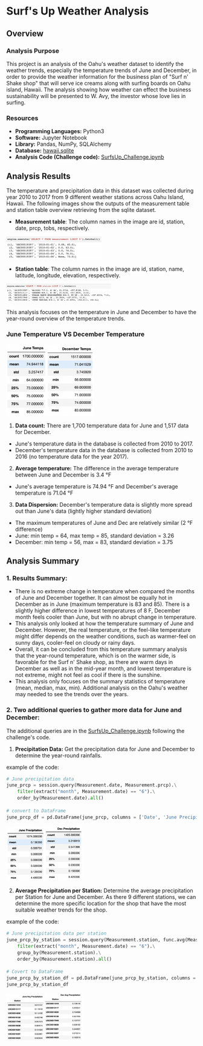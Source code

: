 # Surf's Up Weather Analysis
## Overview
### Analysis Purpose
This project is an analysis of the Oahu's weather dataset to identify the weather trends, especially the temperature trends of June and December, in order to provide the weather information for the business plan of "Surf n' Shake shop" that will serve ice creams along with surfing boards on Oahu island, Hawaii. The analysis showing how weather can effect the business sustainability will be presented to W. Avy, the investor whose love lies in surfing.

### Resources
+ **Programming Languages:** Python3
+ **Software:** Jupyter Notebook
+ **Library:** Pandas, NumPy, SQLAlchemy
+ **Database:** [hawaii.sqlite](https://github.com/asama-w/surfs_up/blob/main/hawaii.sqlite)
+ **Analysis Code (Challenge code):** [SurfsUp_Challenge.ipynb](https://github.com/asama-w/surfs_up/blob/main/SurfsUp_Challenge.ipynb)


## Analysis Results
The temperature and precipitation data in this dataset was collected during year 2010 to 2017 from 9 different weather stations across Oahu Island, Hawaii. The following images show the outputs of the measurement table and station table overview retrieving from the sqlite dataset.

+ **Measurement table**:
The column names in the image are id, station, date, prcp, tobs, respectively.

<img src= https://github.com/asama-w/surfs_up/blob/main/Additional_Images/measurement_table_output.png width="50%" height="50%">

+ **Station table**:
The column names in the image are id, station, name, latitude, longitude, elevation, respectively.

<img src= https://github.com/asama-w/surfs_up/blob/main/Additional_Images/station_table_output.png width="55%" height="55%">

This analysis focuses on the temperature in June and December to have the year-round overview of the temperature trends.

### June Temperature VS December Temperature

<img src= https://github.com/asama-w/surfs_up/blob/main/Additional_Images/June_Temps.png width="21%" height="21%"><img src= https://github.com/asama-w/surfs_up/blob/main/Additional_Images/Dec_Temps.png width="25%" height="25%">

1. **Data count:** There are 1,700 temperature data for June and 1,517 data for December. 
  + June's temperature data in the database is collected from 2010 to 2017.
  + December's temperature data in the database is collected from 2010 to 2016 (no temperature data for the year 2017).

2. **Average temperature:** The difference in the average temperature between June and December is 3.4 °F
  + June's average temperature is 74.94 °F and December's average temperature is 71.04 °F

3. **Data Dispersion:** December's temperature data is slightly more spread out than June's data (lightly higher standard deviation)
  + The maximum temperatures of June and Dec are relatively similar (2 °F difference)
  + June: min temp = 64, max temp = 85, standard deviation = 3.26
  + December: min temp = 56, max = 83, standard deviation = 3.75


## Analysis Summary
### 1. Results Summary:
  + There is no extreme change in temperature when compared the months of June and December together. It can almost be equally hot in December as in June (maximum temperature is 83 and 85). There is a slightly higher difference in lowest temperatures of 8 F, December month feels cooler than June, but with no abrupt change in temperature.
  + This analysis only looked at how the temperature summary of June and December. However, the real temperature, or the feel-like temperature might differ depends on the weather conditions, such as warmer-feel on sunny days, cooler-feel on cloudy or rainy days.
  + Overall, it can be concluded from this temperature summary analysis that the year-round temperature, which is on the warmer side, is favorable for the Surf n' Shake shop, as there are warm days in December as well as in the mid-year month, and lowest temperature is not extreme, might not feel as cool if there is the sunshine.
  + This analysis only focuses on the summary statistics of temperature (mean, median, max, min). Additional analysis on the Oahu's weather may needed to see the trends over the years.
  
### 2. Two additional queries to gather more data for June and December:

The additional queries are in the [SurfsUp_Challenge.ipynb](https://github.com/asama-w/surfs_up/blob/main/SurfsUp_Challenge.ipynb) following the challenge's code.

  1. **Precipitation Data:** Get the precipitation data for June and December to determine the year-round rainfalls.

example of the code:
```python
# June precipitation data
june_prcp = session.query(Measurement.date, Measurement.prcp).\
    filter(extract("month", Measurement.date) == "6").\
    order_by(Measurement.date).all()

# convert to DataFrame
june_prcp_df = pd.DataFrame(june_prcp, columns = ['Date', 'June Precipitation']).set_index('Date')
```
 <img src= https://github.com/asama-w/surfs_up/blob/main/Additional_Images/June_Precipitation.png width="20%" height="20%"><img src= https://github.com/asama-w/surfs_up/blob/main/Additional_Images/Dec_Precipitation.png width="20%" height="20%">
  
  2. **Average Precipitation per Station:** Determine the average precipitation per Station for June and December. As there 9 different stations, we can determine the more specific location for the shop that have the most suitable weather trends for the shop.

example of the code:
```python
# June precipitation data per station
june_prcp_by_station = session.query(Measurement.station, func.avg(Measurement.prcp)).\
    filter(extract("month", Measurement.date) == "6").\
    group_by(Measurement.station).\
    order_by(Measurement.station).all()
    
# Covert to DataFrame
june_prcp_by_station_df = pd.DataFrame(june_prcp_by_station, columns = ['Station', 'June Avg Precipitation']).set_index('Station')
june_prcp_by_station_df
```

<img src= https://github.com/asama-w/surfs_up/blob/main/Additional_Images/Avg_prcp_by%20_station_June.png width="20%" height="20%"><img src= https://github.com/asama-w/surfs_up/blob/main/Additional_Images/Avg_prcp_by%20_station_Dec.png width="20%" height="20%">
